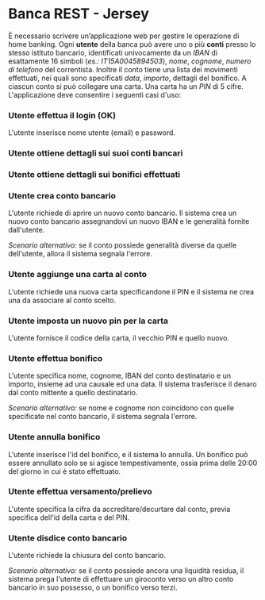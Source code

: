 # Banca REST - Jersey

È  necessario  scrivere  un’applicazione web per gestire le operazione di home banking. Ogni **utente** della banca può avere uno o più **conti** presso lo stesso istituto bancario, identificati univocamente da un *IBAN* di esattamente 16 simboli (*es.: IT15A0045894503*), *nome*, *cognome*, *numero di telefono* del correntista. Inoltre il conto tiene una lista dei movimenti effettuati, nei quali sono specificati *data*, *importo*, dettagli del bonifico. A ciascun conto si può collegare una carta. Una carta ha un *PIN* di 5 cifre. L'applicazione deve consentire i seguenti casi d'uso:

### Utente effettua il login (OK)

L'utente inserisce nome utente (email) e password.

### Utente ottiene dettagli sui suoi conti bancari

### Utente ottiene dettagli sui bonifici effettuati

### Utente crea conto bancario

L'utente richiede di aprire un nuovo conto bancario. Il sistema crea un nuovo conto bancario assegnandovi un nuovo IBAN e le generalità fornite dall'utente.

*Scenario alternativo:* se il conto possiede generalità diverse da quelle dell'utente, allora il sistema segnala l'errore.

### Utente aggiunge una carta al conto

L'utente richiede una nuova carta specificandone il PIN e il sistema ne crea una da associare al conto scelto.

### Utente imposta un nuovo pin per la carta

L'utente fornisce il codice della carta, il vecchio PIN e quello nuovo.

### Utente effettua bonifico

L'utente specifica nome, cognome, IBAN del conto destinatario e un importo, insieme ad una causale ed una data. Il sistema trasferisce il denaro dal conto mittente a quello destinatario.

*Scenario alternativo:* se nome e cognome non coincidono con quelle specificate nel conto bancario, il sistema segnala l'errore.

### Utente annulla bonifico

L'utente inserisce l'id del bonifico, e il sistema lo annulla. Un bonifico può essere annullato solo se si agisce tempestivamente, ossia prima delle 20:00 del giorno in cui è stato effettuato.

### Utente effettua versamento/prelievo

L'utente specifica la cifra da accreditare/decurtare dal conto, previa specifica dell'id della carta e del PIN.

### Utente disdice conto bancario

L'utente richiede la chiusura del conto bancario.

*Scenario alternativo:* se il conto possiede ancora una liquidità residua, il sistema prega l'utente di effettuare un giroconto verso un altro conto bancario in suo possesso, o un bonifico verso terzi.
